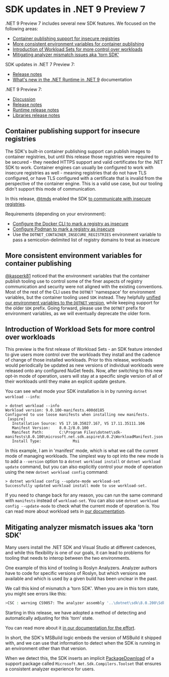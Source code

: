 # SDK updates in .NET 9 Preview 7

.NET 9 Preview 7 includes several new SDK features. We focused on the following areas:

* [Container publishing support for insecure registries](#container-publishing-support-for-insecure-registries)
* [More consistent environment variables for container publishing](#more-consistent-environment-variables-for-container-publishing)
* [Introduction of Workload Sets for more control over workloads](#introduction-of-workload-sets-for-more-control-over-workloads)
* [Mitigating analyzer mismatch issues aka 'torn SDK'](#mitigating-analyzer-mismatch-issues-aka-torn-sdk)

SDK updates in .NET 7 Preview 7:

- [Release notes](https://github.com/dotnet/core/blob/main/release-notes/9.0/preview/preview7/sdk.md)
- [What's new in the .NET Runtime in .NET 9](https://learn.microsoft.com/dotnet/core/whats-new/dotnet-9/overview) documentation

.NET 9 Preview 7:

- [Discussion](https://aka.ms/dotnet/9/preview7)
- [Release notes](https://github.com/dotnet/core/blob/main/release-notes/9.0/preview/preview7/README.md)
- [Runtime release notes](https://github.com/dotnet/core/blob/main/release-notes/9.0/preview/preview7/runtime.md)
- [Libraries release notes](https://github.com/dotnet/core/blob/main/release-notes/9.0/preview/preview7/libraries.md)


## Container publishing support for insecure registries

The SDK's built-in container publishing support can publish images to container registries, but until this release those registries were required to be secured - they needed HTTPS support and valid certificates for the .NET SDK to work.
Container engines can usually be configured to work with insecure registries as well - meaning registries that do not have TLS configured, or have TLS configured with a certificate that is invalid from the perspective of the container engine. This is a valid use case, but our tooling didn't support this mode of communication.

In this release, [@tmds](https://github.com/tmds) enabled the SDK [to communicate with insecure registries](https://github.com/dotnet/sdk/pull/41506).

Requirements (depending on your environment):

* [Configure the Docker CLI to mark a registry as insecure](https://docs.docker.com/reference/cli/dockerd/#insecure-registries)
* [Configure Podman to mark a registry as insecure](https://podman-desktop.io/docs/containers/registries)
* Use the `DOTNET_CONTAINER_INSECURE_REGISTRIES` environment variable to pass a semicolon-delimited list of registry domains to treat as insecure


## More consistent environment variables for container publishing

[@kasperk81](https://github.com/kasperk81) noticed that the environment variables that the container publish tooling use to control some of the finer aspects of registry communication and security were not aligned with the existing conventions. 
Most of the rest of the CLI uses the `DOTNET` 'namespace' for environment variables, but the container tooling used `SDK` instead. They helpfully [unified our environment variables to the `DOTNET` version](https://github.com/dotnet/sdk/pull/41769), while keeping support for the older `SDK` prefix. Going forward, please use the `DOTNET` prefix for environment variables, as we will eventually deprecate the older form.

## Introduction of Workload Sets for more control over workloads

This preview is the first release of Workload Sets - an SDK feature intended to give users more control over the workloads they install and the cadence of change of those installed workloads. Prior to this release, workloads would periodically be updated as new versions of individual workloads were released onto any configured NuGet feeds. Now, after switching to this new opt-in mode of operation, users will stay at a specific single  version of all of their workloads until they make an explicit update gesture.

You can see what mode your SDK installation is in by running `dotnet workload --info`:

```terminal
> dotnet workload --info
Workload version: 9.0.100-manifests.400dd185
Configured to use loose manifests when installing new manifests.
 [aspire]
   Installation Source: VS 17.10.35027.167, VS 17.11.35111.106
   Manifest Version:    8.0.2/8.0.100
   Manifest Path:       C:\Program Files\dotnet\sdk-manifests\8.0.100\microsoft.net.sdk.aspire\8.0.2\WorkloadManifest.json
   Install Type:              Msi
```

In this example, I am in 'manifest' mode, which is what we call the current mode of managing workloads.
The simplest way to opt into the new mode is to add a `--version` option to a `dotnet workload install` or `dotnet workload update` command, but you can also explicitly control your mode of operation using the new `dotnet workload config` command:

```terminal
> dotnet workload config --update-mode workload-set
Successfully updated workload install mode to use workload-set.
```

If you need to change back for any reason, you can run the same command with `manifests` instead of `workload-set`. You can also use `dotnet workload config --update-mode` to check what the current mode of operation is. You can read more about workload sets in [our documentation]().

## Mitigating analyzer mismatch issues aka 'torn SDK'

Many users install the .NET SDK and Visual Studio at different cadences, and while this flexibility is one of our goals, it can lead to problems for tooling that needs to interop between the two environments. 

One example of this kind of tooling is Roslyn Analyzers. Analyzer authors have to code for specific versions of Roslyn, but which versions are available and which is used by a given build has been unclear in the past.

We call this kind of mismatch a 'torn SDK'. When you are in this torn state, you might see errors like this:

```bash
>CSC : warning CS9057: The analyzer assembly '..\dotnet\sdk\8.0.200\Sdks\Microsoft.NET.Sdk.Razor\source-generators\Microsoft.CodeAnalysis.Razor.Compiler.SourceGenerators.dll' references version '4.9.0.0' of the compiler, which is newer than the currently running version '4.8.0.0'.
```

Starting in this release, we have adopted a method of detecting and automatically adjusting for this 'torn' state. 

You can read more about it [in our documentation for the effort](https://github.com/dotnet/sdk/blob/main/documentation/general/torn-sdk.md). 

In short, the SDK's MSBuild logic embeds the version of MSBuild it shipped with, and we can use that information to detect when the SDK is running in an environment other than that version.

When we detect this, the SDK inserts an implicit [PackageDownload](https://learn.microsoft.com/nuget/consume-packages/packagedownload-functionality) of a support package called `Microsoft.Net.Sdk.Compilers.Toolset` that ensures a consistent analyzer experience for users.

